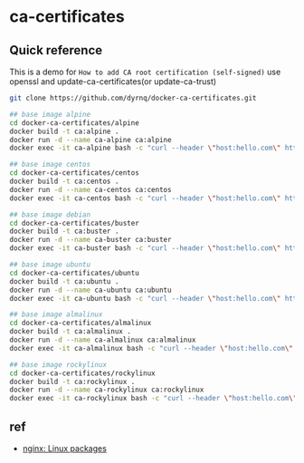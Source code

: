 # ca-certificates

## Quick reference

This is a demo for `How to add CA root certification (self-signed)` use openssl and update-ca-certificates(or update-ca-trust)

```bash
git clone https://github.com/dyrnq/docker-ca-certificates.git

## base image alpine
cd docker-ca-certificates/alpine
docker build -t ca:alpine .
docker run -d --name ca-alpine ca:alpine
docker exec -it ca-alpine bash -c "curl --header \"host:hello.com\" https://127.0.0.1"

## base image centos
cd docker-ca-certificates/centos
docker build -t ca:centos .
docker run -d --name ca-centos ca:centos
docker exec -it ca-centos bash -c "curl --header \"host:hello.com\" https://127.0.0.1"

## base image debian
cd docker-ca-certificates/buster
docker build -t ca:buster .
docker run -d --name ca-buster ca:buster
docker exec -it ca-buster bash -c "curl --header \"host:hello.com\" https://127.0.0.1"

## base image ubuntu
cd docker-ca-certificates/ubuntu
docker build -t ca:ubuntu .
docker run -d --name ca-ubuntu ca:ubuntu
docker exec -it ca-ubuntu bash -c "curl --header \"host:hello.com\" https://127.0.0.1"

## base image almalinux
cd docker-ca-certificates/almalinux
docker build -t ca:almalinux .
docker run -d --name ca-almalinux ca:almalinux
docker exec -it ca-almalinux bash -c "curl --header \"host:hello.com\" https://127.0.0.1"

## base image rockylinux
cd docker-ca-certificates/rockylinux
docker build -t ca:rockylinux .
docker run -d --name ca-rockylinux ca:rockylinux
docker exec -it ca-rockylinux bash -c "curl --header \"host:hello.com\" https://127.0.0.1"
```

## ref

- [nginx: Linux packages](http://nginx.org/en/linux_packages.html)